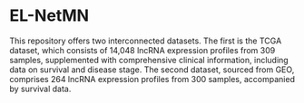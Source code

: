 # EL-NetMN 
This repository offers two interconnected datasets. The first is the TCGA dataset, which consists of 14,048 lncRNA expression profiles from 309 samples, supplemented with comprehensive clinical information, including data on survival and disease stage. The second dataset, sourced from GEO, comprises 264 lncRNA expression profiles from 300 samples, accompanied by survival data.

 
 
